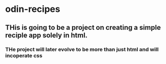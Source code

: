 # odin-recipes
## THis is going to be a project on creating a simple reciple app solely in html.
### THe project will later evolve to be more than just html and will incoperate css